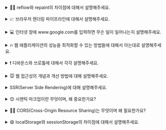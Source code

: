 <details>
<summary>👨‍🎨 reflow와 repaint의 차이점에 대해서 설명해주세요.</summary>
<br/>
reflow와 repaint는 웹 페이지가 렌더링 되는 과정에서 발생하는 중요한 작업들입니다.
먼저, reflow에 관해 설명하겠습니다. reflow는 브라우저가 페이지의 레이아웃을 다시 계산하는 과정을 말합니다. DOM의 구조가 변경되거나 CSS 스타일이 변경되면, 브라우저는 각 요소가 화면에 어떻게 배치될지 다시 계산해야 합니다. 이 과정은 모든 자식 요소와 관련된 부모 요소까지 영향을 주기 때문에 비용이 많이 드는 작업입니다. 예를 들어, CSS에서 요소의 width나 height 속성을 변경하면, 브라우저는 해당 요소뿐만 아니라 연관된 모든 요소의 배치를 다시 계산해야 합니다.
반면에, repaint는 요소의 모양이나 스타일이 변경될 때 발생합니다. 요소의 레이아웃은 그대로이고, 색상이나 배경 등의 스타일만 변경되는 경우를 말합니다. background-color 같은 속성을 예로 들 수 있습니다. 이 경우 브라우저는 요소의 모양만 다시 그리면 되기 때문에 reflow보다는 비용이 덜 들지만, 여전히 성능에 영향을 줄 수 있습니다.
reflow는 레이아웃을 다시 계산하는 과정이고, repaint는 그 계산 결과를 화면에 다시 그리는 과정이라고 할 수 있습니다. 이 둘을 잘 이해하고 관리한다면 성능 최적화에 큰 도움이 됩니다.
둘을 잘 관리하는 것이 성능 최적화에 도움이 된다고 하셨는데, 최적화 방법에는 무엇이 있을까요?
최적화하는 데에 여러 가지 방법이 있는데요. 크게 3가지 정도 말씀드려볼 수 있을 거 같습니다.
첫 번째로 reflow를 유발하는 CSS 속성 사용을 최소화하는 것입니다.
width, height, margin, padding, border 등의 속성은 요소의 레이아웃을 다시 계산하게 하므로 reflow를 일으킵니다. 가능한 한 미리 CSS에서 스타일을 설정해 초기 로드 시에만 계산이 이루어지도록 하고, 이후에는 변경하지 않는 것이 좋습니다.
두 번째로 CSS 애니메이션 최적화입니다. 애니메이션에 transform과 opacity 속성만을 사용하는 것이 성능에 유리합니다. 이 두 속성은 GPU 가속을 사용할 수 있어 reflow를 일으키지 않고 repaint만 발생시키므로 CPU 자원을 적게 사용합니다.
마지막으로 will-change 속성 사용입니다. CSS의 will-change 속성을 사용하여 브라우저에 특정 요소가 변경될 것이라고 미리 언질을 줄 수 있습니다. 예를 들어, will-change: transform으로 미리 GPU에서 요소를 준비하게 하여 reflow 및 repaint에 미치는 영향을 줄일 수 있습니다. 하지만 will-change 속성은 너무 자주 사용하면 메모리 낭비가 발생하므로 필요한 요소에만 적용해야 한다는 주의점 또한 존재합니다.

</details>
<br/>

<details>
<summary>📈 브라우저 렌더링 파이프라인에 대해서 설명해주세요.   </summary>
<br/>
브라우저가 웹 페이지를 화면에 표시하기 위해 거치는 과정을 브라우저 렌더링 파이프라인이라고 합니다. 이 과정은 크게 5단계로 나눌 수 있습니다.

### 첫번째로 **DOM 생성**입니다.

브라우저가 HTML 파일을 받으면, 이 파일을 바이트(byte) 단위로 읽기 시작합니다. 브라우저의 HTML 파서(Parser)는 이 바이트들을 문자(character)로 변환하고, 이 문자들을 다시 HTML 토큰으로 변환합니다. 이 HTML 토큰들은 각각의 태그와 그 안에 포함된 텍스트, 속성 등을 의미하게 됩니다.

HTML 토큰이 생성되면, 브라우저는 이를 기반으로 **DOM 트리**를 생성합니다. **DOM 트리**는 HTML 문서의 구조를 트리 형태로 표현한 것으로, 각 태그가 노드(node)가 되어 부모-자식 관계를 형성합니다. 예를 들어, `<body>` 태그 아래에 `<div>`가 있다면, DOM 트리에서도 `<body>` 노드 아래에 `<div>` 노드가 있게 됩니다.

### 두번째로 **CSSOM 생성**입니다.

브라우저는 CSS 파일을 파싱(parse)합니다. CSS 파일 역시 바이트로 전송되므로, 브라우저는 이를 문자로 변환한 뒤, CSS 규칙으로 나눕니다. 각 CSS 규칙은 `선택자(selector)`와 `선언(declaration)`으로 구성되는데, 선택자는 스타일을 적용할 HTML 요소를 정의하고, 선언은 적용할 스타일을 정의합니다.

브라우저는 이 CSS 규칙들을 기반으로 **CSSOM 트리**를 생성합니다. CSSOM 트리는 DOM과 유사하게 트리 구조를 가지며, 각 노드는 해당 노드에 적용될 스타일 정보를 포함합니다.

### 세번째로 **렌더 트리 생성**입니다.

이제 브라우저는 DOM과 CSSOM을 결합하여 **렌더 트리**를 생성합니다. 렌더 트리는 화면에 실제로 표시될 요소들로만 구성됩니다. 예를 들어 display: none 속성이 있는 요소는 렌더 트리에 포함되지 않습니다. 이는 렌더 트리가 실제로 화면에 그려질 요소들만을 포함하기 때문입니다.

렌더 트리의 각 노드는 DOM 트리의 요소와 연결되며, CSSOM 트리에서 해당 요소에 적용된 스타일 정보를 포함합니다. 즉, 렌더 트리는 HTML 문서의 구조와 각 요소의 스타일 정보를 모두 포함한 트리입니다.

### 네번째로 **레이아웃**입니다.

렌더 트리가 생성된 후, 브라우저는 이 트리를 사용해 각 요소의 정확한 위치와 크기를 계산합니다. 이 과정이 바로 레이아웃(Layout)입니다. 레이아웃 과정에서는 렌더 트리의 각 노드가 화면의 어디에 위치할지, 그리고 얼마나 큰지를 계산하게 됩니다.

이 계산은 화면의 뷰포트(viewport) 크기와 같은 정보에 의존합니다. 예를 들어, 화면 크기가 변경되면 브라우저는 레이아웃 과정을 다시 수행해야 합니다. 이 과정을 흔히 '리플로우(Reflow)'라고 부르는데, 리플로우는 성능에 영향을 줄 수 있으므로 이를 최소화하는 것이 중요합니다.

### 다섯번째로 **페인팅**입니다.

레이아웃이 완료되면, 브라우저는 각 요소를 실제로 화면에 그리는 작업을 시작합니다. 이 과정을 페인팅이라고 합니다. 페인팅 단계에서는 텍스트, 색상, 그림자, 이미지 등 모든 시각적 요소가 화면에 그려집니다.

페인팅은 화면에 표시될 그래픽 요소를 생성하는 과정이기 때문에, 이 과정도 성능에 큰 영향을 줄 수 있습니다. 특히, 복잡한 그래픽이나 애니메이션이 포함된 경우 페인트 작업이 많아져 성능이 저하될 수 있습니다.

### 마지막 단계는 **컴포지팅**입니다.

브라우저는 화면에 그려질 요소들을 각각의 레이어(layer)로 분리하고, 이 레이어들을 결합하여 최종 화면을 구성합니다. 이 과정에서는 GPU를 활용하여 각 레이어를 빠르게 합성합니다.

transform과 opacity와 같은 속성은 레이아웃이나 페인트 과정을 거치지 않고, 이 컴포지팅 단계에서만 처리됩니다. 이 덕분에 이러한 속성을 사용하는 애니메이션은 더 부드럽고 빠르게 실행될 수 있습니다. 컴포지팅 단계는 GPU 가속을 활용하여 성능을 최적화하고, 화면에 최종적으로 표시되는 결과를 빠르게 생성하는 데 중요한 역할을 합니다.

</details>
<br/>

<details>
<summary>💻 인터넷 창에 www.google.com를 입력하면 무슨 일이 일어나는지 설명해주세요.   </summary>
<br/>
첫번째로 **DNS 조회**가 일어납니다. 사용자가 "[www.google.com"을](http://www.google.xn--com"-jy1s/) 입력하면, 브라우저는 먼저 이 도메인 이름을 IP 주소로 변환해야 합니다. 이 과정을 DNS 조회(DNS Lookup)라고 합니다. 브라우저는 캐시된 DNS 기록을 먼저 확인하고, 없으면 로컬 DNS 서버에 요청하여 "[www.google.com"에](http://www.google.xn--com"-eg0s/) 해당하는 IP 주소를 얻습니다.

두번째로 **TCP 연결 수립**입니다. IP 주소가 확인되면, 브라우저는 서버와 TCP 연결을 수립합니다. TCP(Transmission Control Protocol)는 데이터를 신뢰성 있게 전달하기 위한 프로토콜입니다. 이 과정에서 브라우저는 서버와 3-way handshake를 수행합니다. 즉, 브라우저가 SYN 패킷을 보내고, 서버가 SYN-ACK 패킷을 보내며, 다시 브라우저가 ACK 패킷을 보내는 과정입니다.

세번째로 **HTTP 요청**입니다. TCP 연결이 수립되면, 브라우저는 HTTP 또는 HTTPS 요청을 보냅니다. 이 요청은 "GET / HTTP/1.1" 같은 형식으로, 웹 페이지를 요청하는 메시지입니다. HTTPS를 사용할 경우, 이 단계에서 SSL/TLS 핸드셰이크도 수행됩니다. 이 과정에서는 브라우저와 서버가 암호화된 연결을 설정하기 위해 보안 인증서를 교환하고, 암호화 키를 협상합니다.

네번째로 **서버의 응답**을 받습니다. 서버는 요청을 받고, 해당 리소스(HTML, CSS, JavaScript, 이미지 등)를 브라우저에게 응답으로 보냅니다. 이 응답은 HTTP 응답 코드(예: 200 OK)와 함께 전달됩니다.

마지막으로 받은 리소스들을 바탕으로 **브라우저 렌더링 파이프라인을 진행**합니다. DOM과 CSSOM을 생성하고, 렌더 트리를 구성한 뒤, 레이아웃과 페인트 단계를 통해 웹 페이지가 화면에 표시됩니다.

</details>
<br/>

<details>
<summary>🔥 웹 애플리케이션의 성능을 최적화할 수 있는 방법들에 대해서 아는대로 설명해주세요.
 </summary>
<br/>
웹 애플리케이션 성능 최적화에는 여러 가지 방법이 있습니다.

우선, **코드 스플리팅을 통해 자바스크립트 파일을 필요한 부분만 나누어 로드**할 수 있습니다. 이렇게 하면 모든 코드를 한꺼번에 불러오는 대신, 사용자가 즉시 필요한 부분만 먼저 로드하여 페이지 로딩 속도를 개선할 수 있습니다.

또한, **레이지 로딩 기법을 사용하여, 페이지에 있는 이미지나 비디오 같은 무거운 리소스를 사용자가 실제로 볼 때만 로드하는 방식**을 적용할 수 있습니다. 예를 들어, 사용자가 페이지를 스크롤할 때 하단의 이미지가 필요해지면 그때 비로소 이미지를 불러오는 것입니다. 이렇게 하면 불필요한 리소스 로딩을 줄여 성능을 높일 수 있습니다.

이미지에 대해서는 **파일의 물리적인 크기를 알맞게 줄이거나 WebP와 같은 가벼운 포맷으로 변환하는 방법**이 있습니다. 이를 통해 불필요한 용량을 줄이고 로딩 속도를 향상시킬 수 있습니다.

또한, **캐싱을 활용하면, 한 번 로딩된 리소스를 다시 다운로드하지 않고 브라우저가 캐시된 데이터를 재사용하여 성능을 크게 향상**시킬 수 있습니다. 적절한 캐시 정책을 설정하는 것이 매우 중요합니다.

자바스크립트 로딩 시에는 **비동기 로딩(async)** 이나 **지연 로딩(defer)** 을 적용하여 자바스크립트가 DOM을 차단하지 않도록 할 수 있습니다. 이를 통해 페이지가 로딩되는 동안에도 자바스크립트 파일을 병렬로 불러오거나, 적절한 타이밍에 로드하게 되어 사용자 경험이 더 쾌적해질 수 있습니다.

</details>
<br/>

<details>
<summary>❗️ 디바운스와 쓰로틀에 대해서 각각 설명해주세요.
 </summary>
<br/>
**디바운스(debounce)** 와 **쓰로틀(throttle)** 은 **이벤트 핸들러가 너무 자주 실행되지 않도록 조절하는 기법**입니다. 이 두 가지 방법은 비슷해 보이지만, 동작 방식에 차이가 있습니다.

먼저, **디바운스**에 대해서 설명 드리겠습니다. **디바운스**는 이벤트가 연속적으로 발생할 때, **마지막 이벤트가 발생한 후 일정 시간이 지나야 이벤트 핸들러가 실행**되는 방식입니다. 이를 통해 불필요하게 많은 이벤트 호출을 방지할 수 있습니다. 예를 들어, 검색창에 사용자가 키를 입력할 때마다 검색 요청을 보내면 부하가 지나치게 커지기 때문에, 사용자가 입력을 멈춘 후 일정 시간이 지나면 검색 요청을 보내는 방식으로 디바운스를 적용할 수 있습니다.

**쓰로틀**은 **일정 시간 간격 동안 발생한 이벤트 중 첫 번째 또는 마지막 이벤트만 처리**하는 방식입니다. 즉, 이벤트가 계속해서 발생하더라도 설정된 시간 동안은 한 번만 이벤트 핸들러가 실행됩니다. 예를 들어, 사용자가 연속 클릭을 한다면 클릭할 때마다 이벤트가 발생하는데, 이를 매번 처리하면 부하가 불필요하게 커지니, 쓰로틀을 적용해 일정 간격 내 한 번만 처리하게 할 수 있습니다.

정리하자면, **디바운스**는 **마지막 이벤트 이후에 딜레이를 두고 처리**하며, **쓰로틀**은 **일정 시간 간격을 두고 이벤트를 처리**하는 방식입니다.

## **디바운스와 쓰로틀 중에서 무한 스크롤 구현 시 어떤 방식을 선택하시겠습니까? 그 이유는 무엇인가요?**

무한 스크롤 구현 시에는 **쓰로틀**을 사용하는 것이 더 적합합니다. 그 이유는 다음과 같습니다:

먼저, 스크롤은 연속적인 동작이며 사용자가 페이지 하단에 도달했을 때 즉각적인 반응을 기대합니다. **쓰로틀**은 스크롤이 **하단에 위치하게 된 순간 즉시 추가 데이터 요청을 수행**하므로, 사용자에게 더 자연스러운 스크롤 경험을 제공할 수 있습니다.

반면, **디바운스**를 사용할 경우, 사용자가 반복적으로 스크롤한다면 **스크롤이 멈춘 후에야 데이터를 불러오기 시작하므로 지연**이 발생할 수 있습니다. 반면 쓰로틀은 스크롤 중에도 주기적으로 체크하므로,

따라서 무한 스크롤에서는 쓰로틀을 사용하여 스크롤이 하단에 위치한 즉시 데이터를 선제적으로 로드하는 것이 좋습니다.

</details>
<br/>

<details>
<summary>🐭 웹 접근성의 개념과 개선 방법에 대해 설명해주세요.
 </summary>
<br/>
**웹 접근성**은 **장애인과 고령자 등 신체적 제약이 있는 사용자를 포함해, 모든 사용자가 웹 페이지를 동등하게 이용할 수 있도록 보장**하는 개념입니다. 마치 공공건물에 휠체어 경사로를 설치해 이동이 불편한 사람도 이용할 수 있게 하는 것처럼, 웹 페이지 역시 디지털 경사로를 마련해 누구나 접근할 수 있어야 합니다. 다만 접근성은 단순히 장애인만을 위한 것이 아닙니다. 네트워크 속도가 느리거나 밝은 햇빛 아래 화면을 보는 등 일상적인 제약 상황에서도, **모든 사용자가 제약 없이 웹을 사용할 수 있도록 하는 것**이 웹 접근성의 궁극적인 목표입니다.

웹 접근성 개선에는 다양한 방법이 있습니다. 우선, **단순하고 명확한 HTML 구조**와 **시맨틱 태그**가 필요합니다. 여기서, 시맨틱 태그는 웹 페이지의 구조와 의미를 명확하게 전달해 스크린 리더가 콘텐츠를 쉽게 이해하도록 도와줍니다.

또한, **ARIA 속성을 활용**하여 스크린 리더가 동적 콘텐츠나 복잡한 UI 요소를 올바르게 인식할 수 있게 만들 수 있습니다.

마지막으로, **키보드로도 페이지를 탐색할 수 있도록 포커스를 명확히 지정**하여 키보드 사용자가 필요한 정보에 접근하기 쉽게 해야 합니다.

이러한 웹 접근성 개선을 통해서 장애가 있는 사용자를 포함한 모든 사용자들에게 더 나은 사용자 경험을 제공할 수 있습니다.

### **말씀해주신 방법으로 개선하면 웹 접근성은 완벽해지는 건가요?**

모든 장애 유형을 완벽히 대응하는 것은 현실적으로 어렵습니다. 장애마다 고려해야 할 요소가 다르고, 이를 100% 만족시키는 것이 어렵기 때문입니다. 따라서, **단순히 많은 항목을 충족하는 데 매몰되기보다는, 우리 서비스에서 각 장애 유형 별로 사용자가 어떤 경험을 하고 있는지 파악**하는 것이 중요합니다. 예를 들면, 스크린 리더로 탐색해보며 시각 장애 사용자가 어떤 경험을 하고 있는지 파악할 수 있습니다. 이러한 정보를 기반으로 우선순위를 정렬하고, 기업의 상황에 맞게 점진적으로 접근성을 개선해 나가는 것이 지속 가능하고 현실적인 방식일 것입니다.

</details>
<br/>

<details>
<summary> SSR(Server Side Rendering)에 대해 설명해주세요.
 </summary>
<br/>
**SSR(Server Side Rendering)** 방식은 **초기 화면을 클라이언트가 아닌 서버에서 렌더링하여 완성된 HTML을 클라이언트에 내려주는 방식**입니다. SSR에서는 서버 단에서 HTML을 완성해 클라이언트에 전송하고, 클라이언트가 해당 HTML을 파싱만 하여 화면을 그리는 방식입니다. 경우에 따라서는, 이후 Hydration을 통해 이벤트 리스너 부착 등의 자바스크립트 작업을 수행하여 정적인 화면을 동적으로 전환합니다.

반면, **CSR(Client Side Rendering)** 방식에서는 **브라우저가 서버로부터 비어있는 뼈대 HTML을 받아온 후, 필요한 자바스크립트 번들을 다운로드하고 번들을 실행하여 동적으로 컨텐츠를 채웁니다**.

### **SSR의 장점은 무엇인가요?**

**SEO(검색 엔진 최적화)** 측면에서 유리합니다. 화면이 동적으로 그려지는 CSR에 비해서 검색 엔진이 크롤링할 때 더 쉽게 컨텐츠를 인식할 수 있기 때문입니다. 이런 점에서 SSR은 블로그나 커머스 등 SEO가 중요한 웹 애플리케이션에 특히 적합합니다.

또한, SSR 방식에서는 사용자가 **빠른 초기 로딩 속도**를 경험할 수 있습니다. CSR과 달리 SSR에서는 번들을 다운로드 받을 필요가 없고, 번들을 실행하여 동적으로 화면을 그려야 할 필요도 없기 때문입니다.

### **SSR의 단점은 없나요?**

물론 SSR에도 단점이 존재합니다.

첫째, **상호작용 초기화가 느립니다**. 이는 페이지가 표시되기까지 걸리는 시간(TTV)과 상호작용까지 걸리는 시간(TTI) 사이에 격차가 발생한다는 의미입니다. 그 사이에 사용자가 버튼을 클릭해도 동작하지 않는 등의 답답한 상황을 겪을 수 있습니다.

둘째, 상대적으로 **구현 난이도가 높습니다**. 자바스크립트 번들로 대부분의 작업이 수행되는 CSR에 비해서 SSR은 과정이 복잡하기 때문입니다.

마지막으로, **서버 비용이 증가합니다**. 정적인 파일을 내려주기만 하면 되는 CSR과 달리, 동적으로 HTML을 생성하기 위해 WAS 서버를 구동해야 하기 때문입니다.

</details>
<br/>

<details>
<summary>😊 시맨틱 마크업이란 무엇이며, 왜 중요한가요?
 </summary>
<br/>
**시맨틱 마크업**은 HTML 요소를 사용하는 방식으로, 단순히 시각적 목적이 아닌 **요소의 의미를 잘 나타내도록 작성**하는 방식을 말합니다. 예를 들어, div 와 span 같은 비시맨틱 태그가 아닌, header, footer, article, section 같은 시맨틱 태그를 사용하여 문서 구조와 콘텐츠의 역할을 명확하게 하는 것입니다.

**시맨틱 마크업**이 중요한 이유는 크게 두 가지입니다.

첫째, **접근성을 개선하기 위함입니다.** 시맨틱 요소들은 스크린 리더와 같은 접근성 도구에서 콘텐츠의 구조를 더욱 잘 해석할 수 있게 해 주어 시각장애인이나 노인 등 다양한 사용자층이 사이트를 효과적으로 탐색할 수 있게 합니다. 이러한 요소를 올바르게 사용하면, 더 많은 사람들에게 접근 가능한 웹 환경을 제공할 수 있습니다.

둘째, **SEO(검색 엔진 최적화)에 유리합니다**. 검색 엔진은 HTML의 시맨틱 구조를 통해 페이지의 구성을 파악합니다. 그렇기에 시맨틱 마크업을 적절히 적용하면, 검색 엔진이 페이지를 올바르게 파악할 수 있고, 그에 따라 검색 결과에서 페이지가 더 잘 노출될 가능성이 높아집니다.

따라서 시맨틱 마크업은 단순한 코드 작성 컨벤션을 넘어, **웹 접근성**과 **SEO**를 위한 중요한 요소로, 현대 웹 개발에서 필수적인 기술이라고 할 수 있습니다.

## **CSR(Client Side Rendering)에서도 시맨틱 마크업이 SEO에 영향을 미친다고 보시나요? 만약 그렇다면, 왜 그렇다고 생각하시나요?**

CSR 환경에서는 시맨틱 마크업이 SEO에 주는 영향이 다소 제한적일 수 있지만, 여전히 중요한 역할을 한다고 생각합니다.

CSR에서는 대부분의 콘텐츠가 클라이언트 측에서 렌더링되기 때문에, 검색 엔진이 페이지를 크롤링할 때 페이지의 초기 콘텐츠만 인식할 가능성이 큽니다. 그렇더라도 **최근 검색 엔진들은 JavaScript 렌더링을 지원하는 방향으로 진화하고 있으며, 페이지의 시맨틱 구조를 어느 정도 파악**할 수 있습니다. 따라서 시맨틱 마크업을 제대로 적용하면 CSR에서도 검색 엔진이 콘텐츠의 중요한 부분을 더 쉽게 인식하게 되어 검색 결과에 긍정적인 영향을 미칠 수 있습니다.

</details>
<br/>

<details>
<summary>
👨‍✈️ CORS(Cross-Origin Resource Sharing)는 무엇이며 왜 필요한가요?
 </summary>
<br/>
**CORS는 서로 다른 출처(origin)에서 제공되는 리소스에 접근할 수 있도록 허용하는 정책입니다.**

기본적으로 브라우저에는 보안 상의 이유로 **동일 출처 정책(Same-Origin Policy)** 이 적용되어 있습니다. 해당 리소스가 같은 출처에서 제공되는 것이 아니라면 브라우저가 이를 차단하도록 되어 있습니다. 다시 말해, 다른 출처의 서버에 요청을 보낼 경우, 해당 요청에 대한 응답에 접근할 수 없도록 막습니다. 이러한 정책은 보안을 강화하지만, 이로 인해 **합법적인 요청까지 차단될 수 있습니다**. 그러한 상황을 해결하기 위해 CORS가 개발되었습니다.

**CORS를 적용하는 법**을 설명드리겠습니다. 서버 측에서 **Access-Control-Allow-Origin** 헤더를 설정하면, 특정 출처에서의 접근을 허용할 수 있습니다. 예를 들어, `Access-Control-Allow-Origin: *`로 모든 출처에 대해 허용하거나 특정 출처만 선택적으로 허용할 수 있습니다. 추가로, **Access-Control-Allow-Methods**와 **Access-Control-Allow-Headers** 헤더를 통해 HTTP 메소드나 특정 헤더를 허용할 수도 있습니다. 이는 서버에서 수행되는 동작이므로, 프론트엔드 개발자는 일반적으로 서버 개발자에게 클라이언트의 도메인을 허용하도록 요청해야 합니다.

## **동일 출처 정책(Same-Origin Policy)은 어떤 공격을 막기 위해 존재하는 건가요?**

**동일 출처 정책**은 주로 **크로스사이트 요청 위조(CSRF)** 공격의 위력을 낮추기 위해 존재합니다.

**CSRF 공격**은 악성 웹사이트가 사용자의 요청을 도용하여, 의도치 않은 요청을 서버에 보내게 만드는 공격입니다. 예를 들어, 피해자가 공격자의 웹 사이트에 들어왔을 때 해당 사용자의 요청인 것처럼 타 사이트에 GET 요청을 보내 사용자의 개인정보를 탈취할 수 있습니다. SOP는 악성 사이트에서 임의로 다른 출처의 서버로 요청을 보냈을 때 그 응답에 접근하는 것을 막아, CSRF 공격의 효과를 줄여줍니다.

SOP가 요청 자체를 원천 차단하는 것은 아니기에 완벽한 방어책은 아닙니다. 하지만 웹 브라우저에서 다른 출처 간의 데이터 접근을 제한함으로써 클라이언트 측 보안을 강화하는 중요한 역할을 합니다. SOP가 없으면, 브라우저는 공격자의 웹사이트에서 피해자의 개인 정보에 접근할 수 있도록 허용하게 되어, 보안에 큰 위협이 될 수 있습니다.

</details>
<br/>

<details>
<summary>
😄 localStorage와 sessionStorage의 차이점에 대해서 설명해주세요.
 </summary>
<br/>
`localStorage`와 `sessionStorage는` 브라우저에서 제공하는 클라이언트 측 저장소 API로, 둘 다 데이터를 키-값 쌍 형태로 저장합니다.

차이점은 **데이터의 지속성**과 **범위**에 있습니다.

`localStorage는` 데이터를 영구적으로 저장합니다. 브라우저를 닫거나 장치를 재부팅해도 데이터가 유지되며, 동일한 도메인 내의 모든 탭에서 데이터를 공유할 수 있습니다.

사용 예로는 다크모드 같은 테마 설정이나 장바구니 데이터와 같이 장기적으로 유지해야 하는 데이터 저장에 적합합니다.

`sessionStorage`는 데이터가 현재 브라우저 세션 동안만 유지되며, 브라우저 탭이나 창을 닫으면 데이터가 삭제됩니다. 또한, 같은 도메인이라도 탭 간에는 데이터를 공유하지 않습니다.

사용 예로는 로그인 후 인증 데이터를 일시적으로 저장하거나, 특정 탭에서만 사용할 데이터를 관리하는 데에 있습니다.

결론적으로, localStorage는 장기 데이터 저장에, sessionStorage는 탭 단위로 데이터를 관리하거나 일시적인 데이터 저장에 적합합니다.

## **localStorage와 sessionStorage를 사용했을때 문제점은 없을까요?**

localStorage와 sessionStorage 둘다 보안 관점에서는 주의가 필요합니다. localStorage에 민감한 데이터를 저장하면 영구적으로 유지되므로 보안 위험이 큽니다.

반대로, sessionStorage는 세션 종료 시 데이터가 자동 삭제되기 때문에 민감한 데이터를 임시 저장하는 데 더 적합하지만 여전히 보안적인 문제는 남아있습니다.

## **스토리지를 사용했을때 발생하는 보안 문제는 어떻게 해결할 수 있나요?**

브라우저 저장소는 데이터를 암호화하거나 보호할 방법이 기본적으로 제공되지 않기 때문에 민감한 데이터를 직접 저장하지 않는 것이 가장 중요합니다.

그러므로 가장 직관적인 방법은 민감한 데이터는 스토리지에 저장하지 않는 것입니다.

인증 토큰이나 사용자 비밀번호는 localStorage 또는 sessionStorage에 저장하지 않고, `HTTP-Only 쿠키`를 사용합니다. 이렇게 하면 자바크스립트에서 접근할 수 없으므로 XSS 공격에 대한 위험을 줄일 수 있습니다.

</details>
<br/>
